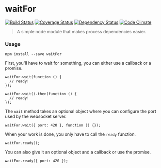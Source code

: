 # waitFor

[![Build Status](https://travis-ci.org/Apercu/waitFor.svg?branch=master)](https://travis-ci.org/Apercu/waitFor) [![Coverage Status](https://coveralls.io/repos/Apercu/waitFor/badge.svg?branch=master)](https://coveralls.io/r/Apercu/waitFor?branch=master) [![Dependency Status](https://david-dm.org/Apercu/waitFor.svg)](https://david-dm.org/Apercu/waitFor) [![Code Climate](https://codeclimate.com/github/Apercu/waitFor/badges/gpa.svg)](https://codeclimate.com/github/Apercu/waitFor)

> A simple node module that makes process dependencies easier.

### Usage

    npm install --save waitFor

First, you'll have to wait for something, you can either use a callback or a promise.

    waitFor.wait(function () {
      // ready!
    });

    waitFor.wait().then(function () {
      // ready!
    });

The `wait` method takes an optional object where you can configure the port used by the websocket server.

    waitFor.wait({ port: 420 }, function () {});

When your work is done, you only have to call the `ready` function.

    waitFor.ready();

You can also give it an optional object and a callback or use the promise.

    waitFor.ready({ port: 420 });
